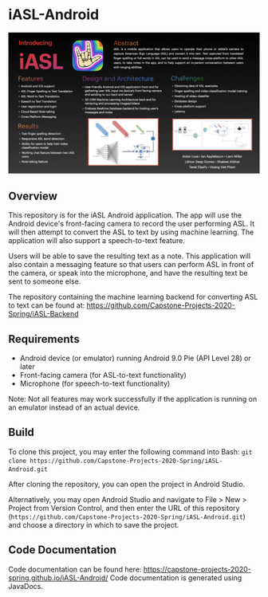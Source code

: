 # iASL-Android

![iASLPoster](PosteriASL.001.jpeg)

## Overview
This repository is for the iASL Android application. The app will use the Android device's front-facing camera to record the user performing ASL. It will then attempt to convert the ASL to text by using machine learning. The application will also support a speech-to-text feature.

Users will be able to save the resulting text as a note. This application will also contain a messaging feature so that users can perform ASL in front of the camera, or speak into the microphone, and have the resulting text be sent to someone else.

The repository containing the machine learning backend for converting ASL to text can be found at: https://github.com/Capstone-Projects-2020-Spring/iASL-Backend

## Requirements
* Android device (or emulator) running Android 9.0 Pie (API Level 28) or later
* Front-facing camera (for ASL-to-text functionality)
* Microphone (for speech-to-text functionality)

Note: Not all features may work successfully if the application is running on an emulator instead of an actual device.

## Build
To clone this project, you may enter the following command into Bash: `git clone https://github.com/Capstone-Projects-2020-Spring/iASL-Android.git`

After cloning the repository, you can open the project in Android Studio.

Alternatively, you may open Android Studio and navigate to File > New > Project from Version Control, and then enter the URL of this repository (`https://github.com/Capstone-Projects-2020-Spring/iASL-Android.git`) and choose a directory in which to save the project.

## Code Documentation
Code documentation can be found here: https://capstone-projects-2020-spring.github.io/iASL-Android/
Code documentation is generated using JavaDocs.
